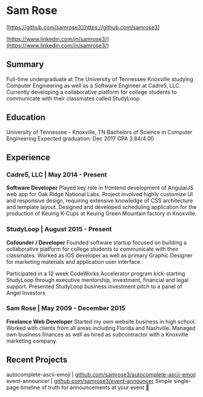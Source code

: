 
# Sam Rose
[https://github.com/samrose3](https://github.com/samrose3)

[https://www.linkedin.com/in/samrose3/](https://www.linkedin.com/in/samrose3/)

## Summary
Full-time undergraduate at The University of Tennessee Knoxville studying Computer Engineering as well as a Software Engineer at Cadre5, LLC. Currently developing a collaborative platform for college students to communicate with their classmates called StudyLoop.

## Education
University of Tennessee - Knoxville, TN
Bachelors of Science in Computer Engineering
Expected graduation: Dec 2017
GPA 3.84/4.00

## Experience
### Cadre5, LLC | May 2014 - Present
**Software Developer**
Played key role in frontend development of AngularJS web app for Oak Ridge National Labs. Project involved highly customize UI and responsive design, requiring extensive knowledge of CSS architecture and template layout.
Designed and developed scheduling application for the production of Keuirig K-Cups at Keuirig Green Mountain factory in Knoxville.

### StudyLoop | August 2015 - Present
**Cofounder / Developer**
Founded software startup focused on building a collaborative platform for college students to communicate with their classmates. Worked as iOS developer as well as primary Graphic Designer for marketing materials and application user interface.

Participated in a 12 week CodeWorks Accelerator program kick-starting StudyLoop through executive mentorship, investment, financial and legal support. Presented StudyLoop business investment pitch to a panel of Angel Investors

### Sam Rose | May 2009 - December 2015
**Freelance Web Developer**
Started my own website business in high school. Worked with clients from all areas including Florida and Nashville. Managed own business finances as well as hired as subcontractor with a Knoxville marketing company.

## Recent Projects
autocomplete-ascii-emoji | [github.com/samrose3/autocomplete-ascii-emoji](https://github.com/samrose3/autocomplete-ascii-emoji)
event-announcer | [github.com/samrose3/event-announcer](https://github.com/samrose3/event-announcer)
Simple single-page timeline of truth for announcements at your event 📣
